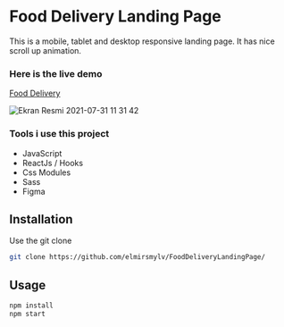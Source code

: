 # Food Delivery Landing Page

This is a mobile, tablet and desktop responsive landing page. It has nice scroll up animation.

### Here is the live demo

[Food Delivery](https://food-delivery-psi.vercel.app/)

![Ekran Resmi 2021-07-31 11 31 42](https://user-images.githubusercontent.com/59176193/127732582-a6181b39-eb89-48a1-83e5-3ca41fec3a21.png)


### Tools i use this project

- JavaScript
- ReactJs / Hooks
- Css Modules
- Sass
- Figma

## Installation

Use the git clone

```bash
git clone https://github.com/elmirsmylv/FoodDeliveryLandingPage/
```

## Usage

```javascript
npm install
npm start
```
